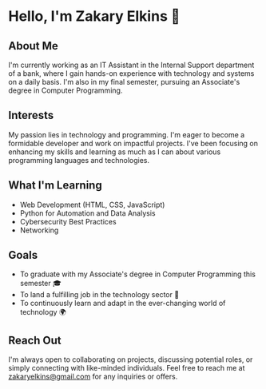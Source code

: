 # Hello, I'm Zakary Elkins 👋

## About Me
I'm currently working as an IT Assistant in the Internal Support department of a bank, where I gain hands-on experience with technology and systems on a daily basis. I'm also in my final semester, pursuing an Associate's degree in Computer Programming.

## Interests
My passion lies in technology and programming. I'm eager to become a formidable developer and work on impactful projects. I've been focusing on enhancing my skills and learning as much as I can about various programming languages and technologies.

## What I'm Learning
- Web Development (HTML, CSS, JavaScript)
- Python for Automation and Data Analysis
- Cybersecurity Best Practices
- Networking

## Goals
- To graduate with my Associate's degree in Computer Programming this semester 🎓
- To land a fulfilling job in the technology sector 💼
- To continuously learn and adapt in the ever-changing world of technology 🌍

## Reach Out
I'm always open to collaborating on projects, discussing potential roles, or simply connecting with like-minded individuals. Feel free to reach me at [zakaryelkins@gmail.com](mailto:zakaryelkins@gmail.com) for any inquiries or offers.
